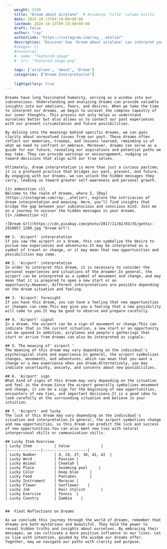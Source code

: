 ```yaml
---
    weight: 1158
    title: "Dream about airplane"  # Assuming 'title' column exists
    date: 2024-10-13T09:19:00+08:00
    lastmod: 2024-10-13T09:19:00+08:00
    draft: false
    author: "ray"
    authorLink: "https://instagram.com/ray._.atelier"
    description: "Discover how 'Dream about airplane' can interpret your future and uncover its significant meanings in your life."
    #images: []
    #resources:
    #- name: "featured-image"
    #  src: "featured-image.png"
    
    tags: ['airplane', 'about', 'Dream']
    categories: ["Dream Interpretation"]
    
    lightgallery: true
---
```

    
    Dreams have long fascinated humanity, serving as a window into our subconscious. Understanding and analyzing dreams can provide valuable insights into our emotions, fears, and desires. When we take the time to interpret our dreams, we begin to unravel the complex tapestry of our inner thoughts. This process not only helps us understand ourselves better but also allows us to connect our past experiences with our present circumstances and future possibilities.
    
    By delving into the meanings behind specific dreams, we can gain clarity about unresolved issues from our past. These dreams often reflect our memories, traumas, and lessons learned, reminding us of what we need to confront or embrace. Moreover, dreams can serve as a guide for our future, revealing our aspirations and potential paths we may take. They can provide warnings or encouragement, nudging us toward decisions that align with our true selves.
    
    Ultimately, dream interpretation is more than just a curious pastime; it is a profound practice that bridges our past, present, and future. By engaging with our dreams, we can unlock the hidden messages they carry, leading us toward greater self-awareness and personal growth.
    
    {{< admonition >}}
    Welcome to the realm of dreams, where I, [Ray](https://instagram.com/ray._.atelier), explore the intricacies of dream interpretation and meaning. Here, you’ll find insights that bridge the gap between your subconscious and conscious mind. Join me on a journey to uncover the hidden messages in your dreams.
    {{< /admonition >}}
    
    ![Dream Grl](https://cdn.pixabay.com/photo/2017/11/02/03/35/gothic-2910057_1280.jpg "Dream Grl")
    
    ## 1. 'Airport' interpretation
    If you saw the airport in a dream, this can symbolize the desire to pursue new experiences and adventures.It may be interpreted as a symbol of travel or change, or it may mean that new opportunities and possibilities may come.
    
    ## 2. 'Airport' interpretation
    In order to interpret this dream, it is necessary to consider the personal experiences and situations of the dreamer.In general, the airport can be interpreted as a symbol of movement and change, and may mean that it is prepared to open a new start or an opportunity.However, different interpretations are possible depending on the dream situation and feeling.
    
    ## 3. 'Airport' foresight
    If you have this dream, you can have a feeling that new opportunities or changes can come.This may give you a feeling that a new possibility will come to you.It may be good to observe and prepare carefully.
    
    ## 4. 'Airport' signal
    In a dream, the airport can be a sign of movement or change.This can indicate that in the current situation, a new start or an opportunity can be opened.In addition, airplanes and people's gatherings that start or arrive from dreams can also be interpreted as signals.
    
    ## 5. The meaning of' airport '
    The meaning of this dream may vary depending on the individual's psychological state and experience.In general, the airport symbolizes changes, movements, and adventures, which can mean that you want a change or a new experience when you dream.Alternatively, you may indicate uncertainty, anxiety, and concerns about new possibilities.
    
    ## 6. 'Airport' sign
    What kind of signs of this dream may vary depending on the situation and feel in the dream.Since the airport generally symbolizes movement and change, it can be a sign for the beginning of new opportunities, encounters of new ties, and important decisions.It is a good idea to look carefully at the surrounding situation and believe in your intuition.
    
    ## 7. 'Airport' and lucky
    The luck of this dream may vary depending on the individual's situation and interpretation.In general, the airport symbolizes change and new opportunities, so this dream can predict the luck and success of new opportunities.You can also meet new ties with natural interpersonal skills or communication skills.
    
    ## Lucky Item Overview
    | Lucky Item          | Value              |
    |---------------|--------------------|
    | Lucky Number        | 4, 24, 27, 38, 41, 42  |
    | Lucky Word          | Passion |
    | Lucky Animal        | Cheetah |
    | Lucky Place         | Swimming pool     |
    | Lucky Color         | Deep blue     |
    | Lucky Food          | Pancakes      |
    | Lucky Instrument    | Maracas |
    | Lucky Flower        | Sunflower    |
    | Lucky Job           | Hair Stylist       |
    | Lucky Exercise      | Tennis  |
    | Lucky Country       | Zambia    |
    
    
    ##  Final Reflections on Dreams
    
    As we conclude this journey through the world of dreams, remember that dreams are both mysterious and beautiful. They hold the power to reveal hidden truths and insights about ourselves. By embracing their messages, we can cultivate a more positive influence in our lives. Let us live with intention, guided by the wisdom our dreams offer. Together, may we navigate our paths with clarity and purpose.
    